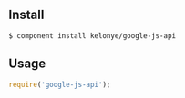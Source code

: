 Install
---

    $ component install kelonye/google-js-api

Usage
---

```javascript
require('google-js-api');
```

